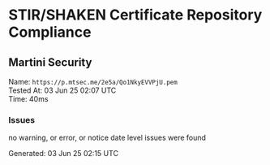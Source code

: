# STIR/SHAKEN Certificate Repository Compliance

## Martini Security

Name: `https://p.mtsec.me/2e5a/Qo1NkyEVVPjU.pem`\
Tested At: 03 Jun 25 02:07 UTC\
Time: 40ms

### Issues

no warning, or error, or notice date level issues were found

Generated: 03 Jun 25 02:15 UTC